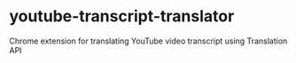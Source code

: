 # youtube-transcript-translator
Chrome extension for translating YouTube video transcript using Translation API
